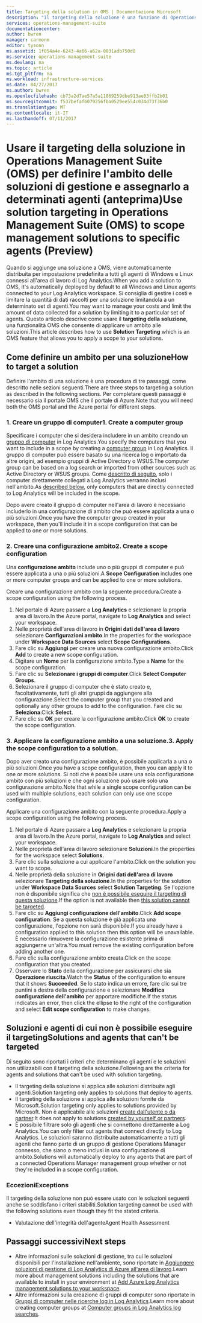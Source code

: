 ```yaml
---
title: Targeting della solution in OMS | Documentazione Microsoft
description: "Il targeting della soluzione è una funzione di Operations Management Suite (OMS) che consente di limitare le soluzioni di gestione a un set specifico di agenti.  Questo articolo descrive come creare una configurazione di ambito e applicarla a una soluzione."
services: operations-management-suite
documentationcenter: 
author: bwren
manager: carmonm
editor: tysonn
ms.assetid: 1f054a4e-6243-4a66-a62a-0031adb750d8
ms.service: operations-management-suite
ms.devlang: na
ms.topic: article
ms.tgt_pltfrm: na
ms.workload: infrastructure-services
ms.date: 04/27/2017
ms.author: bwren
ms.openlocfilehash: cb73a2d7ae57a5a11869259dbe913ae83ffb2b01
ms.sourcegitcommit: f537befafb079256fba0529ee554c034d73f36b0
ms.translationtype: MT
ms.contentlocale: it-IT
ms.lasthandoff: 07/11/2017
---
```

# <a name="use-solution-targeting-in-operations-management-suite-oms-to-scope-management-solutions-to-specific-agents-preview"></a><span data-ttu-id="855cc-104">Usare il targeting della soluzione in Operations Management Suite (OMS) per definire l'ambito delle soluzioni di gestione e assegnarlo a determinati agenti (anteprima)</span><span class="sxs-lookup"><span data-stu-id="855cc-104">Use solution targeting in Operations Management Suite (OMS) to scope management solutions to specific agents (Preview)</span></span>
<span data-ttu-id="855cc-105">Quando si aggiunge una soluzione a OMS, viene automaticamente distribuita per impostazione predefinita a tutti gli agenti di Windows e Linux connessi all'area di lavoro di Log Analytics.</span><span class="sxs-lookup"><span data-stu-id="855cc-105">When you add a solution to OMS, it's automatically deployed by default to all Windows and Linux agents connected to your Log Analytics workspace.</span></span>  <span data-ttu-id="855cc-106">Si consiglia di gestire i costi e limitare la quantità di dati raccolti per una soluzione limitandola a un determinato set di agenti.</span><span class="sxs-lookup"><span data-stu-id="855cc-106">You may want to manage your costs and limit the amount of data collected for a solution by limiting it to a particular set of agents.</span></span>  <span data-ttu-id="855cc-107">Questo articolo descrive come usare il **targeting della soluzione**, una funzionalità OMS che consente di applicare un ambito alle soluzioni.</span><span class="sxs-lookup"><span data-stu-id="855cc-107">This article describes how to use **Solution Targeting** which is an OMS feature that allows you to apply a scope to your solutions.</span></span>

## <a name="how-to-target-a-solution"></a><span data-ttu-id="855cc-108">Come definire un ambito per una soluzione</span><span class="sxs-lookup"><span data-stu-id="855cc-108">How to target a solution</span></span>
<span data-ttu-id="855cc-109">Definire l'ambito di una soluzione è una procedura di tre passaggi, come descritto nelle sezioni seguenti.</span><span class="sxs-lookup"><span data-stu-id="855cc-109">There are three steps to targeting a solution as described in the following sections.</span></span>  <span data-ttu-id="855cc-110">Per completare questi passaggi è necessario sia il portale OMS che il portale di Azure.</span><span class="sxs-lookup"><span data-stu-id="855cc-110">Note that you will need both the OMS portal and the Azure portal for different steps.</span></span>


### <a name="1-create-a-computer-group"></a><span data-ttu-id="855cc-111">1. Creare un gruppo di computer</span><span class="sxs-lookup"><span data-stu-id="855cc-111">1. Create a computer group</span></span>
<span data-ttu-id="855cc-112">Specificare i computer che si desidera includere in un ambito creando un [gruppo di computer](../log-analytics/log-analytics-computer-groups.md) in Log Analytics.</span><span class="sxs-lookup"><span data-stu-id="855cc-112">You specify the computers that you want to include in a scope by creating a [computer group](../log-analytics/log-analytics-computer-groups.md) in Log Analytics.</span></span>  <span data-ttu-id="855cc-113">Il gruppo di computer può essere basato su una ricerca log o importato da altre origini, ad esempio gruppi di Active Directory o WSUS.</span><span class="sxs-lookup"><span data-stu-id="855cc-113">The computer group can be based on a log search or imported from other sources such as Active Directory or WSUS groups.</span></span> <span data-ttu-id="855cc-114">Come [descritto di seguito](#solutions-and-agents-that-cant-be-targeted), solo i computer direttamente collegati a Log Analytics verranno inclusi nell'ambito.</span><span class="sxs-lookup"><span data-stu-id="855cc-114">As [described below](#solutions-and-agents-that-cant-be-targeted), only computers that are directly connected to Log Analytics will be included in the scope.</span></span>

<span data-ttu-id="855cc-115">Dopo avere creato il gruppo di computer nell'area di lavoro è necessario includerlo in una configurazione di ambito che può essere applicata a una o più soluzioni.</span><span class="sxs-lookup"><span data-stu-id="855cc-115">Once you have the computer group created in your workspace, then you'll include it in a scope configuration that can be applied to one or more solutions.</span></span>
 
 
 ### <a name="2-create-a-scope-configuration"></a><span data-ttu-id="855cc-116">2. Creare una configurazione ambito</span><span class="sxs-lookup"><span data-stu-id="855cc-116">2. Create a scope configuration</span></span>
 <span data-ttu-id="855cc-117">Una **configurazione ambito** include uno o più gruppi di computer e può essere applicata a una o più soluzioni.</span><span class="sxs-lookup"><span data-stu-id="855cc-117">A **Scope Configuration** includes one or more computer groups and can be applied to one or more solutions.</span></span> 
 
 <span data-ttu-id="855cc-118">Creare una configurazione ambito con la seguente procedura.</span><span class="sxs-lookup"><span data-stu-id="855cc-118">Create a scope configuration using the following process.</span></span>  

 1. <span data-ttu-id="855cc-119">Nel portale di Azure passare a **Log Analytics** e selezionare la propria area di lavoro.</span><span class="sxs-lookup"><span data-stu-id="855cc-119">In the Azure portal, navigate to **Log Analytics** and select your workspace.</span></span>
 2. <span data-ttu-id="855cc-120">Nelle proprietà dell'area di lavoro in **Origini dati dell'area di lavoro** selezionare **Configurazioni ambito**.</span><span class="sxs-lookup"><span data-stu-id="855cc-120">In the properties for the workspace under **Workspace Data Sources** select **Scope Configurations**.</span></span>
 3. <span data-ttu-id="855cc-121">Fare clic su **Aggiungi** per creare una nuova configurazione ambito.</span><span class="sxs-lookup"><span data-stu-id="855cc-121">Click **Add** to create a new scope configuration.</span></span>
 4. <span data-ttu-id="855cc-122">Digitare un **Nome** per la configurazione ambito.</span><span class="sxs-lookup"><span data-stu-id="855cc-122">Type a **Name** for the scope configuration.</span></span>
 5. <span data-ttu-id="855cc-123">Fare clic su **Selezionare i gruppi di computer**.</span><span class="sxs-lookup"><span data-stu-id="855cc-123">Click **Select Computer Groups**.</span></span>
 6. <span data-ttu-id="855cc-124">Selezionare il gruppo di computer che è stato creato e, facoltativamente, tutti gli altri gruppi da aggiungere alla configurazione.</span><span class="sxs-lookup"><span data-stu-id="855cc-124">Select the computer group that you created and optionally any other groups to add to the configuration.</span></span>  <span data-ttu-id="855cc-125">Fare clic su **Seleziona**.</span><span class="sxs-lookup"><span data-stu-id="855cc-125">Click **Select**.</span></span>  
 6. <span data-ttu-id="855cc-126">Fare clic su **OK** per creare la configurazione ambito.</span><span class="sxs-lookup"><span data-stu-id="855cc-126">Click **OK** to create the scope configuration.</span></span> 


 ### <a name="3-apply-the-scope-configuration-to-a-solution"></a><span data-ttu-id="855cc-127">3. Applicare la configurazione ambito a una soluzione.</span><span class="sxs-lookup"><span data-stu-id="855cc-127">3. Apply the scope configuration to a solution.</span></span>
<span data-ttu-id="855cc-128">Dopo aver creato una configurazione ambito, è possibile applicarla a una o più soluzioni.</span><span class="sxs-lookup"><span data-stu-id="855cc-128">Once you have a scope configuration, then you can apply it to one or more solutions.</span></span>  <span data-ttu-id="855cc-129">Si noti che è possibile usare una sola configurazione ambito con più soluzioni e che ogni soluzione può usare solo una configurazione ambito.</span><span class="sxs-lookup"><span data-stu-id="855cc-129">Note that while a single scope configuration can be used with multiple solutions, each solution can only use one scope configuration.</span></span>

<span data-ttu-id="855cc-130">Applicare una configurazione ambito con la seguente procedura.</span><span class="sxs-lookup"><span data-stu-id="855cc-130">Apply a scope configuration using the following process.</span></span>  

 1. <span data-ttu-id="855cc-131">Nel portale di Azure passare a **Log Analytics** e selezionare la propria area di lavoro.</span><span class="sxs-lookup"><span data-stu-id="855cc-131">In the Azure portal, navigate to **Log Analytics** and select your workspace.</span></span>
 2. <span data-ttu-id="855cc-132">Nelle proprietà dell'area di lavoro selezionare **Soluzioni**.</span><span class="sxs-lookup"><span data-stu-id="855cc-132">In the properties for the workspace select **Solutions**.</span></span>
 3. <span data-ttu-id="855cc-133">Fare clic sulla soluzione a cui applicare l'ambito.</span><span class="sxs-lookup"><span data-stu-id="855cc-133">Click on the solution you want to scope.</span></span>
 4. <span data-ttu-id="855cc-134">Nelle proprietà della soluzione in **Origini dati dell'area di lavoro** selezionare **Targeting della soluzione**.</span><span class="sxs-lookup"><span data-stu-id="855cc-134">In the properties for the solution under **Workspace Data Sources** select **Solution Targeting**.</span></span>  <span data-ttu-id="855cc-135">Se l'opzione non è disponibile significa che [non è possibile eseguire il targeting di questa soluzione](#solutions-and-agents-that-cant-be-targeted).</span><span class="sxs-lookup"><span data-stu-id="855cc-135">If the option is not available then [this solution cannot be targeted](#solutions-and-agents-that-cant-be-targeted).</span></span>
 5. <span data-ttu-id="855cc-136">Fare clic su **Aggiungi configurazione dell'ambito**.</span><span class="sxs-lookup"><span data-stu-id="855cc-136">Click **Add scope configuration**.</span></span>  <span data-ttu-id="855cc-137">Se a questa soluzione è già applicata una configurazione, l'opzione non sarà disponibile.</span><span class="sxs-lookup"><span data-stu-id="855cc-137">If you already have a configuration applied to this solution then this option will be unavailable.</span></span>  <span data-ttu-id="855cc-138">È necessario rimuovere la configurazione esistente prima di aggiungerne un'altra.</span><span class="sxs-lookup"><span data-stu-id="855cc-138">You must remove the existing configuration before adding another one.</span></span>
 6. <span data-ttu-id="855cc-139">Fare clic sulla configurazione ambito creata.</span><span class="sxs-lookup"><span data-stu-id="855cc-139">Click on the scope configuration that you created.</span></span>
 7. <span data-ttu-id="855cc-140">Osservare lo **Stato** della configurazione per assicurarsi che sia **Operazione riuscita**.</span><span class="sxs-lookup"><span data-stu-id="855cc-140">Watch the **Status** of the configuration to ensure that it shows **Succeeded**.</span></span>  <span data-ttu-id="855cc-141">Se lo stato indica un errore, fare clic sui tre puntini a destra della configurazione e selezionare **Modifica configurazione dell'ambito** per apportare modifiche.</span><span class="sxs-lookup"><span data-stu-id="855cc-141">If the status indicates an error, then click the ellipse to the right of the configuration and select **Edit scope configuration** to make changes.</span></span>

## <a name="solutions-and-agents-that-cant-be-targeted"></a><span data-ttu-id="855cc-142">Soluzioni e agenti di cui non è possibile eseguire il targeting</span><span class="sxs-lookup"><span data-stu-id="855cc-142">Solutions and agents that can't be targeted</span></span>
<span data-ttu-id="855cc-143">Di seguito sono riportati i criteri che determinano gli agenti e le soluzioni non utilizzabili con il targeting della soluzione.</span><span class="sxs-lookup"><span data-stu-id="855cc-143">Following are the criteria for agents and solutions that can't be used with solution targeting.</span></span>

- <span data-ttu-id="855cc-144">Il targeting della soluzione si applica alle soluzioni distribuite agli agenti.</span><span class="sxs-lookup"><span data-stu-id="855cc-144">Solution targeting only applies to solutions that deploy to agents.</span></span>
- <span data-ttu-id="855cc-145">Il targeting della soluzione si applica alle soluzioni fornite da Microsoft.</span><span class="sxs-lookup"><span data-stu-id="855cc-145">Solution targeting only applies to solutions provided by Microsoft.</span></span>  <span data-ttu-id="855cc-146">Non è applicabile alle soluzioni [create dall'utente o da partner](operations-management-suite-solutions-creating.md).</span><span class="sxs-lookup"><span data-stu-id="855cc-146">It does not apply to solutions [created by yourself or partners](operations-management-suite-solutions-creating.md).</span></span>
- <span data-ttu-id="855cc-147">È possibile filtrare solo gli agenti che si connettono direttamente a Log Analytics.</span><span class="sxs-lookup"><span data-stu-id="855cc-147">You can only filter out agents that connect directly to Log Analytics.</span></span>  <span data-ttu-id="855cc-148">Le soluzioni saranno distribuite automaticamente a tutti gli agenti che fanno parte di un gruppo di gestione Operations Manager connesso, che siano o meno inclusi in una configurazione di ambito.</span><span class="sxs-lookup"><span data-stu-id="855cc-148">Solutions will automatically deploy to any agents that are part of a connected Operations Manager management group whether or not they're included in a scope configuration.</span></span>

### <a name="exceptions"></a><span data-ttu-id="855cc-149">Eccezioni</span><span class="sxs-lookup"><span data-stu-id="855cc-149">Exceptions</span></span>
<span data-ttu-id="855cc-150">Il targeting della soluzione non può essere usato con le soluzioni seguenti anche se soddisfano i criteri stabiliti.</span><span class="sxs-lookup"><span data-stu-id="855cc-150">Solution targeting cannot be used with the following solutions even though they fit the stated criteria.</span></span>

- <span data-ttu-id="855cc-151">Valutazione dell'integrità dell'agente</span><span class="sxs-lookup"><span data-stu-id="855cc-151">Agent Health Assessment</span></span>

## <a name="next-steps"></a><span data-ttu-id="855cc-152">Passaggi successivi</span><span class="sxs-lookup"><span data-stu-id="855cc-152">Next steps</span></span>
- <span data-ttu-id="855cc-153">Altre informazioni sulle soluzioni di gestione, tra cui le soluzioni disponibili per l'installazione nell'ambiente, sono riportate in [Aggiungere soluzioni di gestione di Log Analytics di Azure all'area di lavoro](../log-analytics/log-analytics-add-solutions.md).</span><span class="sxs-lookup"><span data-stu-id="855cc-153">Learn more about management solutions including the solutions that are available to install in your environment at [Add Azure Log Analytics management solutions to your workspace](../log-analytics/log-analytics-add-solutions.md).</span></span>
- <span data-ttu-id="855cc-154">Altre informazioni sulla creazione di gruppi di computer sono riportate in [Gruppi di computer nelle ricerche log in Log Analytics](../log-analytics/log-analytics-computer-groups.md).</span><span class="sxs-lookup"><span data-stu-id="855cc-154">Learn more about creating computer groups at [Computer groups in Log Analytics log searches](../log-analytics/log-analytics-computer-groups.md).</span></span>